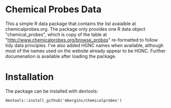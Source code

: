 # Chemical Probes Data

This a simple R data package that contains the list avaialble at chemicalprobes.org. The package only provides one R data object "chemical_probes", which is copy of the table at "http://www.chemicalprobes.org/browse_probes" re-formatted to follow tidy data principles. I've also added HGNC names when available, although most of the names used on the website already appear to be HGNC. Further documenation is available after loading the package.

# Installation

The package can be installed with devtools:

```{r}
devtools::install_github('mbergins/chemicalprobes')
```
